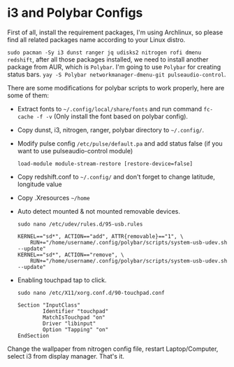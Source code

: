 # i3 and Polybar Configs

First of all, install the requirement packages, I'm using Archlinux, so please find all related packages name according to your Linux distro.

`sudo pacman -Sy i3 dunst ranger jq udisks2 nitrogen rofi dmenu redshift`, after all those packages installed, we need to install another package from AUR, which is `Polybar`. I'm going to use `Polybar` for creating status bars. `yay -S Polybar networkmanager-dmenu-git pulseaudio-control`.

There are some modifications for polybar scripts to work properly, here are some of them:

- Extract fonts to `~/.config/local/share/fonts` and run command `fc-cache -f -v` (Only install the font based on polybar config).

- Copy dunst, i3, nitrogen, ranger, polybar directory to `~/.config/`.

- Modify pulse config `/etc/pulse/default.pa` and add status false (if you want to use pulseaudio-control module)

  ```
  load-module module-stream-restore [restore-device=false]
  ```

- Copy redshift.conf to `~/.config/` and don't forget to change latitude, longitude value

- Copy .Xresources `~/home`

- Auto detect mounted & not mounted removable devices.

  `sudo nano /etc/udev/rules.d/95-usb.rules`
  ```
  KERNEL=="sd*", ACTION=="add", ATTR{removable}=="1", \
      RUN+="/home/username/.config/polybar/scripts/system-usb-udev.sh --update"
  KERNEL=="sd*", ACTION=="remove", \
      RUN+="/home/username/.config/polybar/scripts/system-usb-udev.sh --update"
  ```
- Enabling touchpad tap to click.

  `sudo nano /etc/X11/xorg.conf.d/90-touchpad.conf`
  ```
  Section "InputClass"
          Identifier "touchpad"
          MatchIsTouchpad "on"
          Driver "libinput"
          Option "Tapping" "on"
  EndSection
  ```

Change the wallpaper from nitrogen config file, restart Laptop/Computer, select i3 from display manager. That's it.

